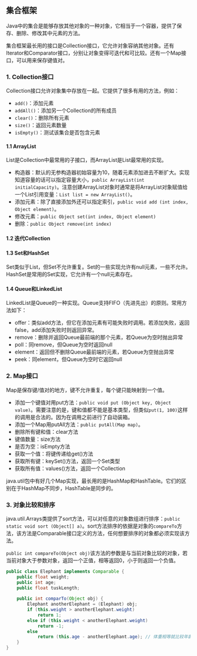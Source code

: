## 集合框架

Java中的集合是能够存放其他对象的一种对象，它相当于一个容器，提供了保存、删除、修改其中元素的方法。

集合框架最长用的接口是Collection接口，它允许对象容纳其他对象。还有Iterator和Comparator接口，分别让对象变得可迭代和可比较。还有一个Map接口，可以用来保存键值对。

### 1. Collection接口

Collection接口允许对象集中存放在一起。它提供了很多有用的方法，例如：

- `add()`：添加元素
- `addAll()`：添加另一个Collection的所有成员
- `clear()`：删除所有元素
- `size()`：返回元素数量
- `isEmpty()`：测试该集合是否包含元素

#### 1.1 ArrayList

List是Collection中最常用的子接口，而ArrayList是List最常用的实现。

- 构造器：默认的无参构造器初始容量为10，随着元素添加进去不断扩大。实现知道容量的话可以指定容量大小，`public ArrayList(int initialCapacity)`。注意创建ArrayList对象时通常是将ArrayList对象赋值给一个List引用变量：`List list = new ArrayList()`。
- 添加元素：除了直接添加外还可以指定索引，`public void add (int index, Object element)`。
- 修改元素：`public Object set(int index, Object element)`
- 删除：`public Object remove(int index)`

#### 1.2 迭代Collection

#### 1.3 Set和HashSet

Set类似于List，但Set不允许重复。Set的一些实现允许有null元素，一些不允许。HashSet是常用的Set实现，它允许有一个null元素存在。

#### 1.4 Queue和LinkedList

LinkedList是Queue的一种实现。Queue支持FIFO（先进先出）的原则。常用方法如下：

- offer：类似add方法，但它在添加元素有可能失败时调用。若添加失败，返回false，add添加失败时则返回异常。
- remove：删除并返回Queue最前端的那个元素，若Queue为空时抛出异常
- poll：同remove，但Queue为空时返回null
- element：返回但不删除Queue最前端的元素，若Queue为空抛出异常
- peek：同element，但Queue为空时它返回null

### 2. Map接口

Map是保存键/值对的地方，键不允许重复，每个键只能映射到一个值。

- 添加一个键值对用put方法：`public void put (Object key, Object value)`。需要注意的是，键和值都不能是基本类型，但类似`put(1, 100)`这样的调用是合法的。因为在调用之前进行了自动装箱。
- 添加一个Map用putAll方法：`public putAll(Map map)`。
- 删除所有键和值：clear方法
- 键值数量：size方法
- 是否为空：isEmpty方法
- 获取一个值：将键传递给get()方法
- 获取所有键：keySet()方法，返回一个Set类型
- 获取所有值：values()方法，返回一个Collection

java.util包中有好几个Map实现，最长用的是HashMap和HashTable。它们的区别在于HashMap不同步，HashTable是同步的。

### 3. 对象比较和排序

java.util.Arrays类提供了sort方法，可以对任意的对象数组进行排序：`public static void sort (Object[] a)`。sort方法排序的依据是对象的`compareTo`方法，该方法是Comparable接口定义的方法，任何想要排序的对象都必须实现该方法。

`public int compareTo(Object obj)`该方法的参数是与当前对象比较的对象，若当前对象大于参数对象，返回一个正值，相等返回0，小于则返回一个负值。

```java
public class Elephant implements Comparable {
    public float weight;
    public int age;
    public float tuskLength;
    
    public int comparTo(Object obj) {
        Elephant anotherElephant = (Elephant) obj;
        if (this.weight > anotherElephant.weight)
            return 1;
        else if (this.weight < anotherElephant.weight)
            return -1;
        else
            return (this.age - anotherElephant.age); // 体重相等就比较年龄
    }
}
```

